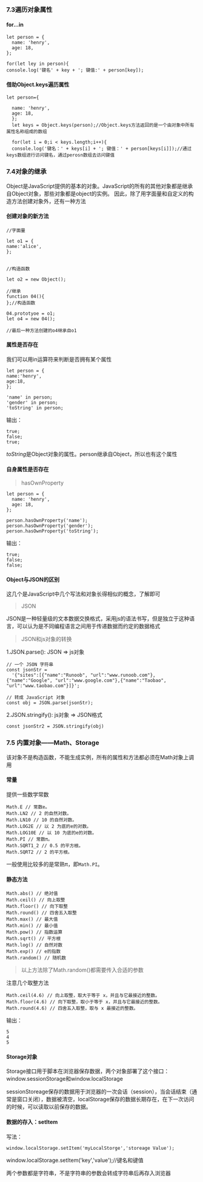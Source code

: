 ### 7.3遍历对象属性

#### for...in

```
let person = {
  name: 'henry',
  age: 18,
};

for(let ley in person){
console.log('键名' + key + '; 键值:' + person[key]);

```


#### 借助Object.keys遍历属性

```
let person={

  name: 'henry',
  age: 18,
  };
  let keys = Object.keys(person);//Object.keys方法返回的是一个由对象中所有属性名称组成的数组
  
  for(let i = 0;i < keys.length;i++){
  console.log('键名：' + keys[i] + '; 键值：' + person[keys[i]]);//通过keys数组进行访问键名，通过perosn数组去访问键值

```
### 7.4对象的继承

Object是JavaScript提供的基本的对象。JavaScript的所有的其他对象都是继承自Object对象，那些对象都是object的实例。
因此，除了用字面量和自定义的构造方法创建对象外，还有一种方法
#### 创建对象的新方法

```
//字面量

let o1 = {
name:'alice',
};


//构造函数

let o2 = new Object();

//继承
function 04(){
};//构造函数

04.prototyoe = o1;
let o4 = new 04();

//最后一种方法创建的o4继承自o1
```

#### 属性是否存在

我们可以用in运算符来判断是否拥有某个属性

```
let person = {
name:'henry',
age:18,
};
 
'name' in person;
'gender' in person;
'toString' in person;
```
输出：

```
true;
false;
true;

```
*toString*是Object对象的属性。person继承自Object，所以也有这个属性

#### 自身属性是否存在

> hasOwnProperty

```
let person = {
  name: 'henry',
  age: 18,
};

person.hasOwnProperty('name');
person.hasOwnProperty('gender');
person.hasOwnProperty('toString');

```

输出：

```
true;
false;
false;
```

#### Object与JSON的区别

这几个是JavaScript中几个写法和对象长得相似的概念，了解即可

> JSON

JSON是一种轻量级的文本数据交换格式，采用js的语法书写，但是独立于这种语言，可以认为是不同编程语言之间用于传递数据而约定的数据格式

> JSON和js对象的转换

1.JSON.parse(): JSON => js对象

```
// 一个 JSON 字符串
const jsonStr =
  '{"sites":[{"name":"Runoob", "url":"www.runoob.com"},{"name":"Google", "url":"www.google.com"},{"name":"Taobao", "url":"www.taobao.com"}]}';

// 转成 JavaScript 对象
const obj = JSON.parse(jsonStr);

```

2.JSON.stringify(): js对象 => JSON格式

```
const jsonStr2 = JSON.stringify(obj)
```




### 7.5 内置对象——Math、Storage

该对象不是构造函数，不能生成实例，所有的属性和方法都必须在Math对象上调用

#### 常量
提供一些数学常数
```
Math.E // 常数e。
Math.LN2 // 2 的自然对数。
Math.LN10 // 10 的自然对数。
Math.LOG2E // 以 2 为底的e的对数。
Math.LOG10E // 以 10 为底的e的对数。
Math.PI // 常数π。
Math.SQRT1_2 // 0.5 的平方根。
Math.SQRT2 // 2 的平方根。

```

一般使用比较多的是常熟π，即`Math.PI`。


#### 静态方法

```
Math.abs() // 绝对值
Math.ceil() // 向上取整
Math.floor() // 向下取整
Math.round() // 四舍五入取整
Math.max() // 最大值
Math.min() // 最小值
Math.pow() // 指数运算
Math.sqrt() // 平方根
Math.log() // 自然对数
Math.exp() // e的指数
Math.random() // 随机数
```

> 以上方法除了Math.random()都需要传入合适的参数

注意几个取整方法

```
Math.ceil(4.6) // 向上取整，取大于等于 x，并且与它最接近的整数。
Math.floor(4.6) // 向下取整，取小于等于 x，并且与它最接近的整数。
Math.round(4.6) // 四舍五入取整，取与 x 最接近的整数。

```

输出：

```
5
4
5
```


#### Storage对象


Storage接口用于脚本在浏览器保存数据，两个对象部署了这个接口：window.sessionStorage和window.localStorage

sessionStoreage保存的数据用于浏览器的一次会话（session），当会话结束（通常是窗口关闭），数据被清空，localStorage保存的数据长期存在，在下一次访问的时候，可以读取以前保存的数据。

#### 数据的存入：setItem

写法：

```
window.localStorage.setItem('myLocalStorge','storeage Value');

```
window.localStorage.setItem('key','value');//键名和键值

两个参数都是字符串，不是字符串的参数会转成字符串后再存入浏览器







































